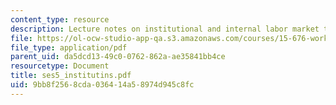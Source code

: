 ```yaml
---
content_type: resource
description: Lecture notes on institutional and internal labor market theory.
file: https://ol-ocw-studio-app-qa.s3.amazonaws.com/courses/15-676-work-employment-and-industrial-relations-theory-spring-2008/9bb8f2568cda036414a58974d945c8fc_ses5_institutins.pdf
file_type: application/pdf
parent_uid: da5dcd13-49c0-0762-862a-ae35841bb4ce
resourcetype: Document
title: ses5_institutins.pdf
uid: 9bb8f256-8cda-0364-14a5-8974d945c8fc
---
```

